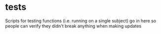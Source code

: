 # tests

Scripts for testing functions (i.e. running on a single subject) go in here so people can verify they didn't break anything when making updates
